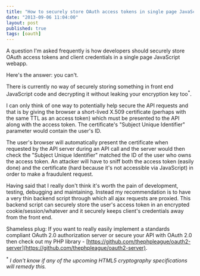 ```yaml
---
title: "How to securely store OAuth access tokens in single page JavaScript web apps"
date: "2013-09-06 11:04:00"
layout: post
published: true
tags: [oauth]
---
```


A question I'm asked frequently is how developers should securely store OAuth access tokens and client credentials in a single page JavaScript webapp.

Here's the answer: you can't.

There is currently no way of securely storing something in front end JavaScript code and decrypting it without leaking your encryption key too<sup>*</sup>.

I can only think of one way to potentially help secure the API requests and that is by giving the browser a short-lived X.509 certificate (perhaps with the same TTL as an access token) which must be presented to the API along with the access token. The certificate's "Subject Unique Identifier" parameter would contain the user's ID.

The user's browser will automatically present the certificate when requested by the API server during an API call and the server would then check the "Subject Unique Identifier" matched the ID of the user who owns the access token. An attacker will have to sniff both the access token (easily done) and the certificate (hard because it's not accessible via JavaScript) in order to make a fraudulent request.

Having said that I really don't think it's worth the pain of development, testing, debugging and maintaining. Instead my recommendation is to have a very thin backend script through which all ajax requests are proxied. This backend script can securely store the user's access token in an encrypted cookie/session/whatever and it securely keeps client's credentials away from the front end.

Shameless plug: If you want to really easily implement a standards compliant OAuth 2.0 authorization server or secure your API with OAuth 2.0 then check out my PHP library - [https://github.com/thephpleague/oauth2-server](https://github.com/thephpleague/oauth2-server).

<sup>*</sup> _I don't know if any of the upcoming HTML5 cryptography specifications will remedy this._
